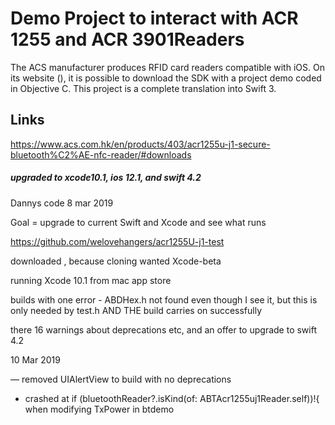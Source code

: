 #  Demo Project to interact with ACR 1255 and ACR 3901Readers

The ACS manufacturer produces RFID card readers compatible with iOS. On its website (), it is possible to download the SDK with a project demo coded in Objective C. This project is a complete translation into Swift 3.

## Links
https://www.acs.com.hk/en/products/403/acr1255u-j1-secure-bluetooth%C2%AE-nfc-reader/#downloads 

##### upgraded to xcode10.1, ios 12.1, and swift 4.2 
Dannys code 8 mar 2019

Goal = upgrade to current Swift and Xcode and see what runs

https://github.com/welovehangers/acr1255U-j1-test

downloaded , because cloning wanted Xcode-beta


running Xcode 10.1 from mac app store

builds with one error - ABDHex.h not found even though I see it, but this is only needed by test.h AND THE build carries on successfully


there 16 warnings about deprecations etc, and an offer to upgrade to swift 4.2


10 Mar 2019

— removed UIAlertView to build with no deprecations

- crashed at         if  (bluetoothReader?.isKind(of: ABTAcr1255uj1Reader.self))!{  when modifying TxPower in btdemo
